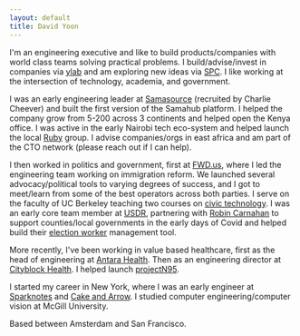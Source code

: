 ```yaml
---
layout: default
title: David Yoon
---
```



I'm an engineering executive and like to build products/companies with world class teams solving practical problems. I build/advise/invest in companies via [ylab](http://ylab.co) and am exploring new ideas via [SPC](https://www.southparkcommons.com/). I like working at the intersection of technology, academia, and government.

I was an early engineering leader at [Samasource](https://sama.com) (recruited by Charlie Cheever) and built the first version of the Samahub platform. I helped the company grow from 5-200 across 3 continents and helped open the Kenya office. I was active in the early Nairobi tech eco-system and helped launch the local [Ruby](https://github.com/nairuby) group. I advise companies/orgs in east africa and am part of the CTO network (please reach out if I can help).

I then worked in politics and government, first at [FWD.us](https://www.theguardian.com/world/2013/apr/11/mark-zuckerberg-launches-immigration-group), where I led the engineering team working on immigration reform. We launched several advocacy/political tools to varying degrees of success, and I got to meet/learn from some of the best operators across both parties. I serve on the faculty of UC Berkeley teaching two courses on [civic technology](https://haas.berkeley.edu/wp-content/uploads/Syllabus-UGBA39E-Civic-Technology.pdf). I was an early core team member at [USDR](https://www.usdigitalresponse.org/), partnering with [Robin Carnahan](https://en.wikipedia.org/wiki/Robin_Carnahan) to support counties/local governments in the early days of Covid and helped build their [election worker](https://www.usdigitalresponse.org/case-studies/automating-harris-countys-student-election-clerk-program) management tool.

More recently, I've been working in value based healthcare, first as the head of engineering at [Antara Health](https://www.notboring.co/p/antara-health-natively-integrated). Then as an engineering director at [Cityblock Health](https://www.cityblock.com/). I helped launch [projectN95](https://www.newyorker.com/news/letter-from-trumps-washington/the-coronavirus-and-how-the-united-states-ended-up-with-nurses-wearing-garbage-bags).

I started my career in New York, where I was an early engineer at [Sparknotes](http://sparknotes.com) and [Cake and Arrow](https://cakeandarrow.com/). I studied computer engineering/computer vision at McGill University.

Based between Amsterdam and San Francisco.

